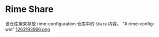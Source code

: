 # Rime Share

该仓库用来存放 rime-configuration 仓库中的 `Share` 内容。
"# rime-config-win" 
[1263193966.png](https://imgs.gnux.cn/usr/uploads/2020/04/1263193966.png)
